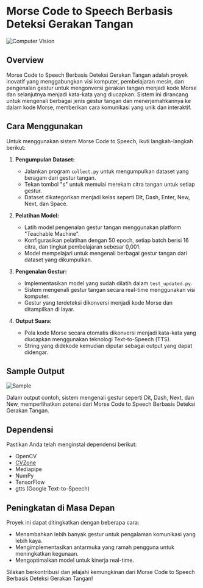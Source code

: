 # Morse Code to Speech Berbasis Deteksi Gerakan Tangan

![Computer Vision](https://github.com/mharits-s/morse-object-detection/blob/main/assets/computervision.svg?raw=true)

## Overview
Morse Code to Speech Berbasis Deteksi Gerakan Tangan adalah proyek inovatif yang menggabungkan visi komputer, pembelajaran mesin, dan pengenalan gestur untuk mengonversi gerakan tangan menjadi kode Morse dan selanjutnya menjadi kata-kata yang diucapkan. Sistem ini dirancang untuk mengenali berbagai jenis gestur tangan dan menerjemahkannya ke dalam kode Morse, memberikan cara komunikasi yang unik dan interaktif.

## Cara Menggunakan
Untuk menggunakan sistem Morse Code to Speech, ikuti langkah-langkah berikut:

1. **Pengumpulan Dataset:**
    - Jalankan program `collect.py` untuk mengumpulkan dataset yang beragam dari gestur tangan.
    - Tekan tombol "s" untuk memulai merekam citra tangan untuk setiap gestur.
    - Dataset dikategorikan menjadi kelas seperti Dit, Dash, Enter, New, Next, dan Space.

2. **Pelatihan Model:**
    - Latih model pengenalan gestur tangan menggunakan platform "Teachable Machine".
    - Konfigurasikan pelatihan dengan 50 epoch, setiap batch berisi 16 citra, dan tingkat pembelajaran sebesar 0,001.
    - Model mempelajari untuk mengenali berbagai gestur tangan dari dataset yang dikumpulkan.

3. **Pengenalan Gestur:**
    - Implementasikan model yang sudah dilatih dalam `test_updated.py`.
    - Sistem mengenali gestur tangan secara real-time menggunakan visi komputer.
    - Gestur yang terdeteksi dikonversi menjadi kode Morse dan ditampilkan di layar.

4. **Output Suara:**
    - Pola kode Morse secara otomatis dikonversi menjadi kata-kata yang diucapkan menggunakan teknologi Text-to-Speech (TTS).
    - String yang didekode kemudian diputar sebagai output yang dapat didengar.

## Sample Output

![Sample](https://github.com/mharits-s/morse-object-detection/blob/main/assets/sample.gif?raw=true)

Dalam output contoh, sistem mengenali gestur seperti Dit, Dash, Next, dan New, memperlihatkan potensi dari Morse Code to Speech Berbasis Deteksi Gerakan Tangan.

## Dependensi
Pastikan Anda telah menginstal dependensi berikut:
- OpenCV
- [CVZone](https://github.com/cvzone/cvzone)
- Mediapipe
- NumPy
- TensorFlow
- gtts (Google Text-to-Speech)

## Peningkatan di Masa Depan
Proyek ini dapat ditingkatkan dengan beberapa cara:
- Menambahkan lebih banyak gestur untuk pengalaman komunikasi yang lebih kaya.
- Mengimplementasikan antarmuka yang ramah pengguna untuk meningkatkan kegunaan.
- Mengoptimalkan model untuk kinerja real-time.

Silakan berkontribusi dan jelajahi kemungkinan dari Morse Code to Speech Berbasis Deteksi Gerakan Tangan!

